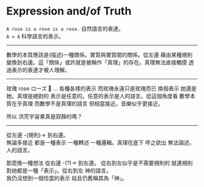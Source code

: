 # Expression and/of Truth

`A rose is a rose is a rose.` 自然語言的表達。   
`A = A` 科學語言的表示。

---


數學的本質應該是(描述)一種關係。實質與實質間的關係。從左邊 藉由某種規則 變換到右邊。這「關係」或許就是被稱作「真理」的存在。真理無法直接觸摸 透過表示的表達才被人理解。

---

玫瑰 rose ローズ 🌹 ... 各種各樣的表示 而玫瑰永遠只是玫瑰而已 換個表示 她還是她。真理是絕對的 表示是任意的。任意的表示是人的語言。從這個角度看 數學本質在乎真理 而數學不是真理的語言 但相當接近。音樂似乎更接近。

所以 洪荒宇宙果真是寂靜的嗎？

--- 

從左邊 -(規則)-> 到右邊。  
無論多接近 都是一種表示 一種轉述 一種邏輯。真理在底下 呼之欲出 無法論述。人的語言。

那麼換一種想法 從右邊 -(?)-> 到左邊。
從右到左似乎是不需要規則的 就連規則對祂都是一種「表示」。從右到左 神的語言。  
我仍沒想到一個恰當的表示 姑且仍舊稱其為「神」。
